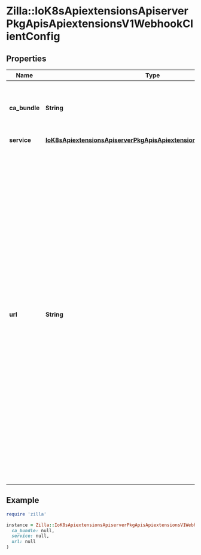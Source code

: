# Zilla::IoK8sApiextensionsApiserverPkgApisApiextensionsV1WebhookClientConfig

## Properties

| Name | Type | Description | Notes |
| ---- | ---- | ----------- | ----- |
| **ca_bundle** | **String** | caBundle is a PEM encoded CA bundle which will be used to validate the webhook&#39;s server certificate. If unspecified, system trust roots on the apiserver are used. | [optional] |
| **service** | [**IoK8sApiextensionsApiserverPkgApisApiextensionsV1ServiceReference**](IoK8sApiextensionsApiserverPkgApisApiextensionsV1ServiceReference.md) |  | [optional] |
| **url** | **String** | url gives the location of the webhook, in standard URL form (&#x60;scheme://host:port/path&#x60;). Exactly one of &#x60;url&#x60; or &#x60;service&#x60; must be specified.  The &#x60;host&#x60; should not refer to a service running in the cluster; use the &#x60;service&#x60; field instead. The host might be resolved via external DNS in some apiservers (e.g., &#x60;kube-apiserver&#x60; cannot resolve in-cluster DNS as that would be a layering violation). &#x60;host&#x60; may also be an IP address.  Please note that using &#x60;localhost&#x60; or &#x60;127.0.0.1&#x60; as a &#x60;host&#x60; is risky unless you take great care to run this webhook on all hosts which run an apiserver which might need to make calls to this webhook. Such installs are likely to be non-portable, i.e., not easy to turn up in a new cluster.  The scheme must be \&quot;https\&quot;; the URL must begin with \&quot;https://\&quot;.  A path is optional, and if present may be any string permissible in a URL. You may use the path to pass an arbitrary string to the webhook, for example, a cluster identifier.  Attempting to use a user or basic auth e.g. \&quot;user:password@\&quot; is not allowed. Fragments (\&quot;#...\&quot;) and query parameters (\&quot;?...\&quot;) are not allowed, either. | [optional] |

## Example

```ruby
require 'zilla'

instance = Zilla::IoK8sApiextensionsApiserverPkgApisApiextensionsV1WebhookClientConfig.new(
  ca_bundle: null,
  service: null,
  url: null
)
```


